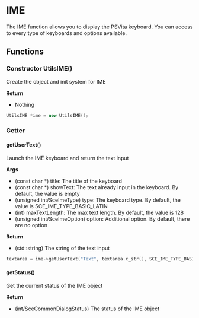 # IME

The IME function allows you to display the PSVita keyboard. You can access to every type of keyboards and options available.

## Functions

### Constructor UtilsIME()

Create the object and init system for IME

**Return**
* Nothing

```cpp
UtilsIME *ime = new UtilsIME();
```

### Getter

#### getUserText()

Launch the IME keyboard and return the text input

**Args**
* (const char *) title: The title of the keyboard
* (const char *) showText: The text already input in the keyboard. By default, the value is empty
* (unsigned int/SceImeType) type:  The keyboard type. By default, the value is SCE_IME_TYPE_BASIC_LATIN
* (int) maxTextLength: The max text length. By default, the value is 128
* (unsigned int/SceImeOption) option: Additional option. By default, there are no option

**Return**
* (std::string) The string of the text input

```cpp
textarea = ime->getUserText("Text", textarea.c_str(), SCE_IME_TYPE_BASIC_LATIN, 200, SCE_IME_OPTION_MULTILINE);
```


#### getStatus()

Get the current status of the IME object

**Return**
* (int/SceCommonDialogStatus) The status of the IME object